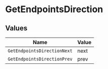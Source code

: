 # GetEndpointsDirection


## Values

| Name                        | Value                       |
| --------------------------- | --------------------------- |
| `GetEndpointsDirectionNext` | next                        |
| `GetEndpointsDirectionPrev` | prev                        |